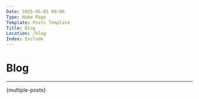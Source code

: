 ```yaml
---
Date: 2025-05-01 00:00
Type: Home Page
Template: Posts Template
Title: Blog
Location: /blog
Index: Exclude
---
```


# Blog

---

{multiple-posts}
